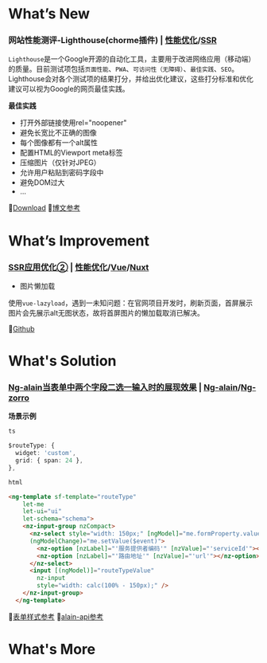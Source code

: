# What’s New

### **网站性能测评-Lighthouse(chorme插件)** | [**性能优化**]()/[**SSR**]()
```Lighthouse```是一个Google开源的自动化工具，主要用于改进网络应用（移动端）的质量。目前测试项包括```页面性能```、```PWA```、```可访问性（无障碍）```、```最佳实践```、```SEO```。Lighthouse会对各个测试项的结果打分，并给出优化建议，这些打分标准和优化建议可以视为Google的网页最佳实践。

**最佳实践**

- 打开外部链接使用rel="noopener"
- 避免长宽比不正确的图像
- 每个图像都有一个alt属性
- 配置HTML的Viewport meta标签
- 压缩图片（仅针对JPEG）
- 允许用户粘贴到密码字段中
- 避免DOM过大
- ...

💬[Download](https://chrome.google.com/webstore/detail/lighthouse/blipmdconlkpinefehnmjammfjpmpbjk?utm_source=chrome-ntp-icon)
💬[博文参考](https://www.jianshu.com/p/94fa5c1ebc8d)

# What’s Improvement

### [**SSR应用优化②**]() | [**性能优化**]()/[**Vue**]()/[**Nuxt**]()

- 图片懒加载
  
使用```vue-lazyload```，遇到一未知问题：在官网项目开发时，刷新页面，首屏展示图片会先展示alt无图状态，故将首屏图片的懒加载取消已解决。

💬[Github](https://github.com/hilongjw/vue-lazyload)

# What's Solution

### [**Ng-alain当表单中两个字段二选一输入时的展现效果**]() | [**Ng-alain**]()/[**Ng-zorro**]()

**场景示例**

```ts
ts

$routeType: {
  widget: 'custom',
  grid: { span: 24 },
},
```

```html
html

<ng-template sf-template="routeType"
    let-me
    let-ui="ui"
    let-schema="schema">
    <nz-input-group nzCompact>
      <nz-select style="width: 150px;" [ngModel]="me.formProperty.value"
      (ngModelChange)="me.setValue($event)">
        <nz-option [nzLabel]="'服务提供者编码'" [nzValue]="'serviceId'"></nz-option>
        <nz-option [nzLabel]="'路由地址'" [nzValue]="'url'"></nz-option>
      </nz-select>
      <input [(ngModel)]="routeTypeValue"
        nz-input
        style="width: calc(100% - 150px);" />
    </nz-input-group>
  </ng-template>
```

💬[表单样式参考](https://ng-alain.github.io/ng-alain/#/pro/form/step-form)
💬[alain-api参考](https://ng-alain.com/form/custom/zh)

# What's More
